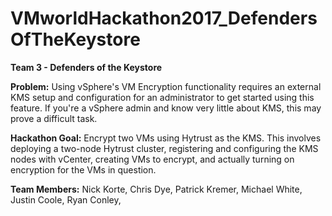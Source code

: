# VMworldHackathon2017_DefendersOfTheKeystore
<b> Team 3 - Defenders of the Keystore</b>

<b>Problem:</b>  Using vSphere's VM Encryption functionality requires an external KMS setup and configuration for an administrator to get started using this feature.  If you're a vSphere admin and know very little about KMS, this may prove a difficult task.  

<b>Hackathon Goal:</b>  Encrypt two VMs using Hytrust as the KMS.  This involves deploying a two-node Hytrust cluster, registering and configuring the KMS nodes with vCenter, creating VMs to encrypt, and actually turning on encryption for the VMs in question. 

<b>Team Members:</b>
Nick Korte,
Chris Dye,
Patrick Kremer,
Michael White,
Justin Coole,
Ryan Conley,
